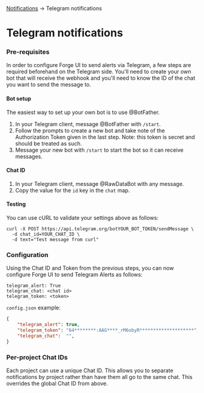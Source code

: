 <div class="breadcrumbs">
    <a href="/administration-guide/notifications">Notifications</a>
    → Telegram notifications
</div>

# Telegram notifications

### Pre-requisites

In order to configure Forge UI to send alerts via Telegram, a few steps are required beforehand on the Telegram side.  You'll need to create your own bot that will receive the webhook and you'll need to know the ID of the chat you want to send the message to.

#### Bot setup

The easiest way to set up your own bot is to use @BotFather.

1. In your Telegram client, message @BotFather with `/start`.
1. Follow the prompts to create a new bot and take note of the Authorization Token given in the last step.  Note: this token is secret and should be treated as such.
1. Message your new bot with `/start` to start the bot so it can receive messages.

#### Chat ID

1. In your Telegram client, message @RawDataBot with any message.
1.  Copy the value for the `id` key in the `chat` map.

#### Testing

You can use cURL to validate your settings above as follows:

```
curl -X POST https://api.telegram.org/botYOUR_BOT_TOKEN/sendMessage \
  -d chat_id=YOUR_CHAT_ID \
  -d text="Test message from curl"
```

### Configuration

Using the Chat ID and Token from the previous steps, you can now configure Forge UI to send Telegram Alerts as follows:

```
telegram_alert: True
telegram_chat: <chat id>
telegram_token: <token>
```

`config.json` example:

```json
{
    "telegram_alert": true,
    "telegram_token": "64********:AAG****_rM6obyR********************",
    "telegram_chat":  "",
}
```


### Per-project Chat IDs

Each project can use a unique Chat ID.  This allows you to separate notifications by project rather than have them all go to the same chat. This overrides the global Chat ID from above.